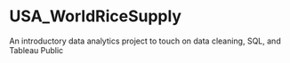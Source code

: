 # USA_WorldRiceSupply
An introductory data analytics project to touch on data cleaning, SQL, and Tableau Public
